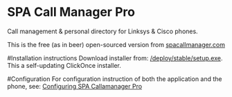 # SPA Call Manager Pro
Call management &amp; personal directory for Linksys &amp; Cisco phones.

This is the free (as in beer) open-sourced version from [spacallmanager.com](http://www.spacallmanager.com/)  

#Installation instructions
Download installer from:
[/deploy/stable/setup.exe](https://raw.githubusercontent.com/Atrejoe/SPA-Call-Manager-Pro/master/deploy/stable/setup.exe "GitHub").
This a self-updating ClickOnce installer.

#Configuration
For configuration instruction of both the application and the phone, see:
[Configuring SPA Callamanager Pro](http://www.spacallmanager.com/setup-configuring-spa-call-manager-pro/)